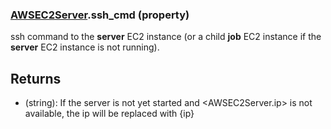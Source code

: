 ### [AWSEC2Server](AWSEC2Server.md).ssh_cmd (property)




ssh command to the **server** EC2 instance (or a child **job** EC2 instance
if the **server** EC2 instance is not running).

Returns
----------
* (string): If the server is not yet started and &lt;AWSEC2Server.ip&gt; is not available,
    the ip will be replaced with {ip}

